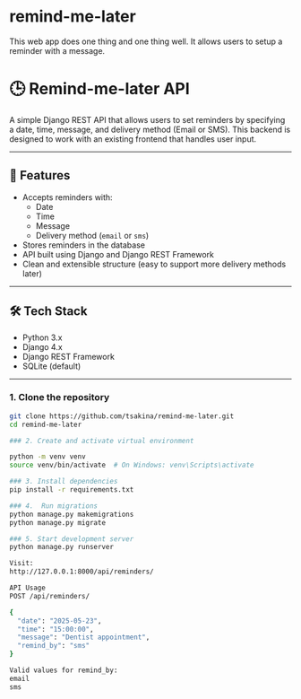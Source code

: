 # remind-me-later
This web app does one thing and one thing well. It allows users to setup a reminder with a message.
# 🕒 Remind-me-later API

A simple Django REST API that allows users to set reminders by specifying a date, time, message, and delivery method (Email or SMS). This backend is designed to work with an existing frontend that handles user input.

---

## 📌 Features

- Accepts reminders with:
  - Date
  - Time
  - Message
  - Delivery method (`email` or `sms`)
- Stores reminders in the database
- API built using Django and Django REST Framework
- Clean and extensible structure (easy to support more delivery methods later)

---

## 🛠 Tech Stack

- Python 3.x
- Django 4.x
- Django REST Framework
- SQLite (default)

---

### 1. Clone the repository

```bash
git clone https://github.com/tsakina/remind-me-later.git
cd remind-me-later

### 2. Create and activate virtual environment

python -m venv venv
source venv/bin/activate  # On Windows: venv\Scripts\activate

### 3. Install dependencies
pip install -r requirements.txt

### 4.  Run migrations
python manage.py makemigrations
python manage.py migrate

### 5. Start development server
python manage.py runserver

Visit:
http://127.0.0.1:8000/api/reminders/

API Usage
POST /api/reminders/

{
  "date": "2025-05-23",
  "time": "15:00:00",
  "message": "Dentist appointment",
  "remind_by": "sms"
}

Valid values for remind_by:
email
sms





